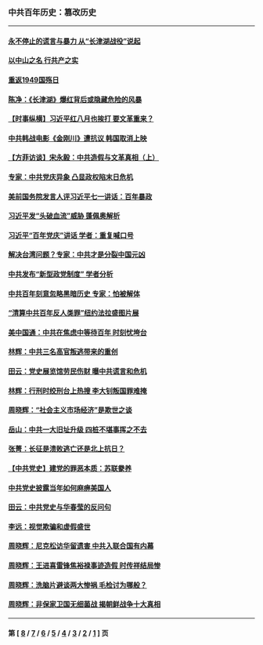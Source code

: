 ### 中共百年历史：篡改历史
---
#### [永不停止的谎言与暴力 从“长津湖战役”说起](../../pages/nf1176115/n13494094.md?10160430) 
#### [以中山之名 行共产之实](../../pages/nf1176115/n13346437.md?10160430) 
#### [重返1949国殇日](../../pages/nf1176115/n13346372.md?10160430) 
#### [陈净：《长津湖》爆红背后或隐藏危险的风暴](../../pages/nf1176115/n13314364.md?10160430) 
#### [【时事纵横】习近平红八月也挨打 要文革重来？](../../pages/nf1176115/n13231393.md?10160430) 
#### [中共韩战电影《金刚川》遭抗议 韩国取消上映](../../pages/nf1176115/n13219114.md?10160430) 
#### [【方菲访谈】宋永毅：中共造假与文革真相（上）](../../pages/nf1176115/n13200760.md?10160430) 
#### [专家：中共党庆异象 凸显政权陷末日危机](../../pages/nf1176115/n13067084.md?10160430) 
#### [美前国务院发言人评习近平七一讲话：百年暴政](../../pages/nf1176115/n13066986.md?10160430) 
#### [习近平发“头破血流”威胁 蓬佩奥解析](../../pages/nf1176115/n13063604.md?10160430) 
#### [习近平“百年党庆”讲话 学者：重复喊口号](../../pages/nf1176115/n13061411.md?10160430) 
#### [解决台湾问题？专家：中共才是分裂中国元凶](../../pages/nf1176115/n13060811.md?10160430) 
#### [中共发布“新型政党制度” 学者分析](../../pages/nf1176115/n13056354.md?10160430) 
#### [中共百年刻意忽略黑暗历史 专家：怕被解体](../../pages/nf1176115/n13056056.md?10160430) 
#### [“清算中共百年反人类罪”纽约法拉盛图片展](../../pages/nf1176115/n13052220.md?10160430) 
#### [美中国通：中共在焦虑中等待百年 时刻忧垮台](../../pages/nf1176115/n13048820.md?10160430) 
#### [林辉：中共三名高官叛逃带来的重创](../../pages/nf1176115/n13035206.md?10160430) 
#### [田云：党史展览馆劳民伤财 曝中共谎言和危机](../../pages/nf1176115/n13033900.md?10160430) 
#### [林辉：行刑时绞刑台上热搜 李大钊叛国罪难掩](../../pages/nf1176115/n13031965.md?10160430) 
#### [周晓辉：“社会主义市场经济”是欺世之谈](../../pages/nf1176115/n13024090.md?10160430) 
#### [岳山：中共一大旧址升级 四桩不堪事挥之不去](../../pages/nf1176115/n13021697.md?10160430) 
#### [张菁：长征是溃败逃亡还是北上抗日？](../../pages/nf1176115/n13020585.md?10160430) 
#### [【中共党史】建党的罪恶本质：苏联豢养](../../pages/nf1176115/n13011888.md?10160430) 
#### [中共党史披露当年如何麻痹美国人](../../pages/nf1176115/n12966400.md?10160430) 
#### [田云：中共党史与华春莹的反问句](../../pages/nf1176115/n12765178.md?10160430) 
#### [李远：视觉欺骗和虚假盛世](../../pages/nf1176115/n12993376.md?10160430) 
#### [周晓辉：尼克松访华留遗害 中共入联合国有内幕](../../pages/nf1176115/n12991422.md?10160430) 
#### [周晓辉：王进喜雷锋焦裕禄事迹造假 时传祥结局惨](../../pages/nf1176115/n12985497.md?10160430) 
#### [周晓辉：洗脑片避谈两大惨祸 毛检讨为哪般？](../../pages/nf1176115/n12971285.md?10160430) 
#### [周晓辉：非保家卫国无细菌战 揭朝鲜战争十大真相](../../pages/nf1176115/n12954161.md?10160430) 

---
#### 第 [ [8](./8.md?10160430) / [7](./7.md?10160430) / [6](./6.md?10160430) / [5](./5.md?10160430) / [4](./4.md?10160430) / [3](./3.md?10160430) / [2](./2.md?10160430) / [1](./1.md?10160430) ] 页
